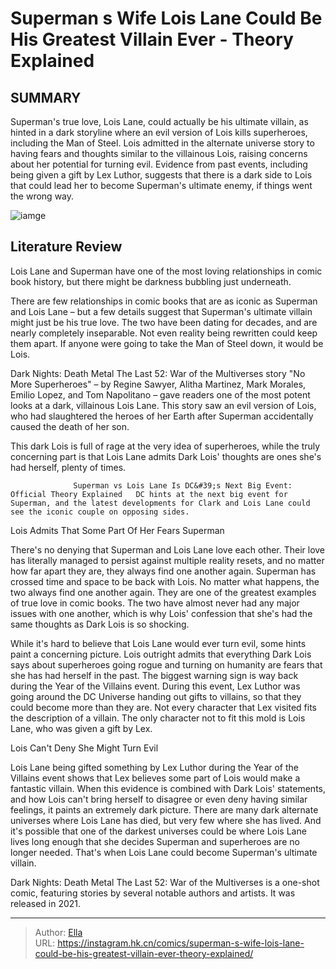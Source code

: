 # Superman s Wife Lois Lane Could Be His Greatest Villain Ever - Theory Explained


## SUMMARY 



  Superman&#39;s true love, Lois Lane, could actually be his ultimate villain, as hinted in a dark storyline where an evil version of Lois kills superheroes, including the Man of Steel.   Lois admitted in the alternate universe story to having fears and thoughts similar to the villainous Lois, raising concerns about her potential for turning evil.   Evidence from past events, including being given a gift by Lex Luthor, suggests that there is a dark side to Lois that could lead her to become Superman&#39;s ultimate enemy, if things went the wrong way.  

![iamge](https://static1.srcdn.com/wordpress/wp-content/uploads/2023/05/superman-vs-lois-lane.jpg)

## Literature Review

Lois Lane and Superman have one of the most loving relationships in comic book history, but there might be darkness bubbling just underneath.




There are few relationships in comic books that are as iconic as Superman and Lois Lane – but a few details suggest that Superman&#39;s ultimate villain might just be his true love. The two have been dating for decades, and are nearly completely inseparable. Not even reality being rewritten could keep them apart. If anyone were going to take the Man of Steel down, it would be Lois.




Dark Nights: Death Metal The Last 52: War of the Multiverses story &#34;No More Superheroes&#34; – by Regine Sawyer, Alitha Martinez, Mark Morales, Emilio Lopez, and Tom Napolitano – gave readers one of the most potent looks at a dark, villainous Lois Lane. This story saw an evil version of Lois, who had slaughtered the heroes of her Earth after Superman accidentally caused the death of her son.



          

This dark Lois is full of rage at the very idea of superheroes, while the truly concerning part is that Lois Lane admits Dark Lois&#39; thoughts are ones she&#39;s had herself, plenty of times.

                  Superman vs Lois Lane Is DC&#39;s Next Big Event: Official Theory Explained   DC hints at the next big event for Superman, and the latest developments for Clark and Lois Lane could see the iconic couple on opposing sides.   





 Lois Admits That Some Part Of Her Fears Superman 


          

There&#39;s no denying that Superman and Lois Lane love each other. Their love has literally managed to persist against multiple reality resets, and no matter how far apart they are, they always find one another again. Superman has crossed time and space to be back with Lois. No matter what happens, the two always find one another again. They are one of the greatest examples of true love in comic books. The two have almost never had any major issues with one another, which is why Lois&#39; confession that she&#39;s had the same thoughts as Dark Lois is so shocking.

While it&#39;s hard to believe that Lois Lane would ever turn evil, some hints paint a concerning picture. Lois outright admits that everything Dark Lois says about superheroes going rogue and turning on humanity are fears that she has had herself in the past. The biggest warning sign is way back during the Year of the Villains event. During this event, Lex Luthor was going around the DC Universe handing out gifts to villains, so that they could become more than they are. Not every character that Lex visited fits the description of a villain. The only character not to fit this mold is Lois Lane, who was given a gift by Lex.






 Lois Can&#39;t Deny She Might Turn Evil 


          

Lois Lane being gifted something by Lex Luthor during the Year of the Villains event shows that Lex believes some part of Lois would make a fantastic villain. When this evidence is combined with Dark Lois&#39; statements, and how Lois can&#39;t bring herself to disagree or even deny having similar feelings, it paints an extremely dark picture. There are many dark alternate universes where Lois Lane has died, but very few where she has lived. And it&#39;s possible that one of the darkest universes could be where Lois Lane lives long enough that she decides Superman and superheroes are no longer needed. That&#39;s when Lois Lane could become Superman&#39;s ultimate villain.



Dark Nights: Death Metal The Last 52: War of the Multiverses is a one-shot comic, featuring stories by several notable authors and artists. It was released in 2021.








---

> Author: [Ella](https://instagram.hk.cn/)  
> URL: https://instagram.hk.cn/comics/superman-s-wife-lois-lane-could-be-his-greatest-villain-ever-theory-explained/  

